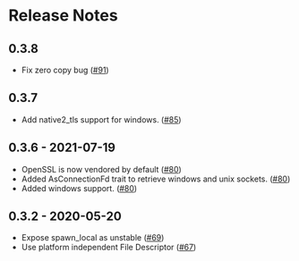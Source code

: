 # Release Notes

## 0.3.8
* Fix zero copy bug ([#91](https://github.com/infinyon/future-aio/pull/91))
## 0.3.7
* Add native2_tls support for windows. ([#85](https://github.com/infinyon/future-aio/pull/85))

## 0.3.6 - 2021-07-19
* OpenSSL is now vendored by default ([#80](https://github.com/infinyon/future-aio/pull/80))
* Added AsConnectionFd trait to retrieve windows and unix sockets. ([#80](https://github.com/infinyon/future-aio/pull/80))
* Added windows support. ([#80](https://github.com/infinyon/future-aio/pull/80))

## 0.3.2 - 2020-05-20
* Expose spawn_local as unstable ([#69](https://github.com/infinyon/fluvio/pull/69))
* Use platform independent File Descriptor ([#67](https://github.com/infinyon/fluvio/pull/67))

